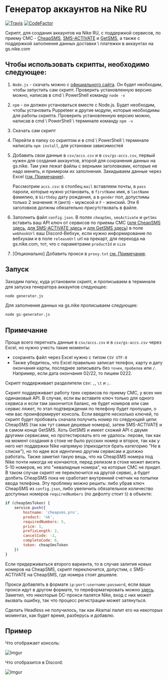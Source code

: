 # Генератор аккаунтов на Nike RU

[![Travis][build-badge]][build] [![CodeFactor][codefactor-badge]][mark]

Скрипт, для создания аккаунтов на Nike RU, с поддержкой сервисов, по приему СМС - [CheapSMS](https://cheapsms.ru/), 
[SMS-ACTIVATE](https://sms-activate.ru/) и [GetSMS](https://getsms.online/ru/), а также c поддержкой
заполнения данных доставки \ платежки в аккаунтах на gs.nike.com

## Чтобы использовать скрипты, необходимо следующее:
1. `Node.js` - скачать можно с [официального сайта](https://nodejs.org/en/). Он будет необходим, чтобы запустить сам скрипт. 
Проверить установленную версию можно, написав в cmd \ PowerShell команду `node -v`
2. `npm` - он должен установиться вместе с Node.js. Будет необходим, чтобы установить Puppeteer и другие модули, 
которые необходимы для работы скрипта. Проверить установленную версию можно, написав в cmd \ PowerShell \ терминале команду `npm -v`
3. Скачать сам скрипт
4. Перейти в папку со скриптом и в cmd \ PowerShell \ терминале написать `npm install`, для установки зависимостей
5. Добавить свои данные в `csv/accs.csv` и в `csv/gs-accs.csv`, первый нужен для создания аккаунтов, второй для сохранения данных на gs.nike. 
Там уже лежат файлы с верными заголовками, которые не надо менять, и примером их заполнения. Закидываем данные через Excel ([см. Примечание](#примечание)).

    Рассмотрим `accs.csv`: в столбец `mail` вставляем почты, в `pass` пароли, которые нужно установить, в `firstName` имя,
 в `lastName` фамилию, в `birthday` дату рождения, а в `gender` пол, допустимы только 2 значения: `M` (англ) - мужской и `F` - женский. 
 Эти 6 заголовков должны обязательно присутствовать в файле. 
6. Заполнить файл `config.json`. В полях `cheapSms`, `smsActivate` и `getSms` вставить ваш API ключ от сервисов по приемы СМС 
([для CheapSMS здесь](https://cheapsms.ru/my/api), [для SMS-ACTIVATE здесь](https://sms-activate.ru/ru/api2) и [для GetSMS здесь](https://getsms.online/ru/api.html))
в поле `webhookUrl` ваш Discord-Вебхук, если нужно информирование по вебхукам и в поле `releaseUrl` url на прекарт, для перехода на gs.nike.com, 
тот, что с параметрами `productId` и `size`
7. [Опционально] Добавить прокси в `proxy.txt` [см. Примечание](#примечание).
## Запуск 
Заходим папку, куда установили скрипт, и прописываем в терминале для запуска генератора аккаунтов следующее:
```bash
node generator.js
```
Для заполнения данных на gs.nike прописываем следующее:
```bash
node gs-generator.js
```

## Примечание 
Проще всего перегнать данные в `csv/accs.csv` и в `csv/gs-accs.csv` через Excel, но нужно учесть такие моменты: 
* сохранять файл через Excel нужно с типом `CSV UTF-8`
* Также убедитесь, что Excel правильно записал телефон, карту и дату окончания карты, последнее записывать без `точек`, `пробелов` или `/`.
Например, если дата окончания 02/22, то пишем 0222.

Скрипт поддерживает разделители csv: `,`, `\t` и `;`.

Скрипт поддерживает работу трех сервисов по приему СМС, у всех них одинаковый API. В случае, если вы вставите ключ 
только для одного сервиса и если там закончится баланс, не будет номеров или сам сервис ляжет, то этап подтверждения по 
телефону будет пропущен, о чем вас проинформирует консоль. Если введете несколько ключей, то скрипт будет пробовать сначала
получить номер по следующей цепи: CheapSMS (так как тут самые дешевые номера), затем SMS-ACTIVATE и в самом конце GetSMS.
Хоть GetSMS и имеет схожий API с двумя другими сервисами, но протестировать его не удалось: перове, так как на момент
создания в стоке не было русских номер и второе, так как у него нет поддержки Nike напрямую (приходится брать категорию "Не в списке"),
но по идее все идентично другим сервисам и должно работать. Также заметил такую вещь, что на CheapSMS номера под Nike 
почти никогда не кончаются, перед релизом в стоке может висеть 5-10 номеров, но это "невалидные номера", на которые СМС
не придет. В таком случае скрипт не переключится на другой сервис, а будет долбить CheapSMS пока не сработает внутренний 
счетчик на попытки ввода телефона. Эту проблему можно решить: либо убрав ключ CheapSMS из 
`config.json`, либо увеличить обязательное количество доступных номеров `requiredNumbers` (по дефолту стоит `5`) в объекте:
```js
if (cheapSmsToken) {
    service.push({
        hostname: 'cheapsms.pro',
        product: 'nk',
        requiredNumbers: 5,
        price: 1,
        prefixLength: 2,
        cancelCode: -1,
        completeCode: 6,
        token: cheapSmsToken
    })
} 
``` 
Если придерживаться второго варианта, то в случае залития новых номеров на CheapSMS, скрипт переключится, допустим, с 
SMS-ACTIVATE на CheapSMS, где номера стоят дешевле.

  

Прокси добавлять в формате `ip:port:username:password`, если ваши прокси идут в другом формате, то переформатировать можно
[здесь](https://buyproxies.org/panel/format.php). Заметил, что некоторые DC-прокси палятся Nike, вход с них может вызвать ошибку,
так что процесс регистрации может затянуться.

Сделать Headless не получилось, так как Akamai палит его на некоторых моментах, как будет время, разберусь и добавлю.

## Пример
Что отображает консоль:

![Imgur](https://imgur.com/mcaO6HB.png)

Что отобразится в Discord:

![Imgur](https://imgur.com/Mbe0p2C.png)


[build-badge]: https://travis-ci.com/whoisYeshua/NikeRuAccountGenerator.svg?branch=master
[build]: https://travis-ci.com/whoisYeshua/NikeRuAccountGenerator

[codefactor-badge]: https://www.codefactor.io/repository/github/whoisyeshua/nikeruaccountgenerator/badge
[mark]: https://www.codefactor.io/repository/github/whoisyeshua/nikeruaccountgenerator